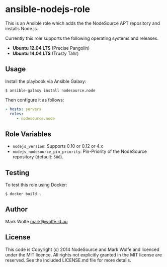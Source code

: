 # ansible-nodejs-role

This is an Ansible role which adds the the NodeSource APT repository and installs Node.js.

Currently this role supports the following operating systems and releases.

* **Ubuntu 12.04 LTS** (Precise Pangolin)
* **Ubuntu 14.04 LTS** (Trusty Tahr)

## Usage

Install the playbook via Ansible Galaxy:

```text
$ ansible-galaxy install nodesource.node
```

Then configure it as follows:

```yaml
- hosts: servers
  roles:
     - nodesource.node
```

## Role Variables

- `nodejs_version`: Supports 0.10 or 0.12 or 4.x
- `nodejs_nodesource_pin_priority`: Pin-Priority of the NodeSource repository (default: `500`).

## Testing

To test this role using Docker:

```
$ docker build .
```

## Author

Mark Wolfe <mark@wolfe.id.au>

## License

This code is Copyright (c) 2014 NodeSource and Mark Wolfe and licenced under the MIT licence. All rights not explicitly granted in the MIT license are reserved. See the included LICENSE.md file for more details.
